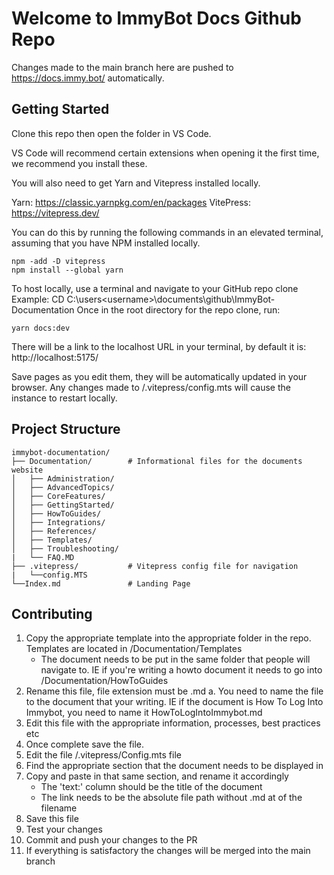 # Welcome to ImmyBot Docs Github Repo

Changes made to the main branch here are pushed to https://docs.immy.bot/ automatically.

## Getting Started

Clone this repo then open the folder in VS Code.

VS Code will recommend certain extensions when opening it the first time, we recommend you install these.

You will also need to get Yarn and Vitepress installed locally.

Yarn: https://classic.yarnpkg.com/en/packages
VitePress: https://vitepress.dev/

You can do this by running the following commands in an elevated terminal, assuming that you have NPM installed locally.

```
npm -add -D vitepress
npm install --global yarn
```

To host locally, use a terminal and navigate to your GitHub repo clone
Example: CD C:\users\<username>\documents\github\ImmyBot-Documentation
Once in the root directory for the repo clone, run:

```
yarn docs:dev
```

There will be a link to the localhost URL in your terminal, by default it is: http://localhost:5175/

Save pages as you edit them, they will be automatically updated in your browser. Any changes made to /.vitepress/config.mts will cause the instance to restart locally.

## Project Structure

```
immybot-documentation/
├── Documentation/        # Informational files for the documents website
│   ├── Administration/
│   ├── AdvancedTopics/
│   ├── CoreFeatures/
│   ├── GettingStarted/
│   ├── HowToGuides/
│   ├── Integrations/
│   ├── References/
│   ├── Templates/
│   ├── Troubleshooting/
|   └── FAQ.MD
├── .vitepress/           # Vitepress config file for navigation
|   └──config.MTS
└──Index.md               # Landing Page
```

## Contributing
  1. Copy the appropriate template into the appropriate folder in the repo. Templates are located in /Documentation/Templates
     - The document needs to be put in the same folder that people will navigate to. IE if you're writing a howto document it needs to go into /Documentation/HowToGuides
  2. Rename this file, file extension must be .md
    a. You need to name the file to the document that your writing. IE if the document is How To Log Into Immybot, you need to name it HowToLogIntoImmybot.md
  3. Edit this file with the appropriate information, processes, best practices etc
  4. Once complete save the file.
  5. Edit the file /.vitepress/Config.mts file
  6. Find the appropriate section that the document needs to be displayed in
  7. Copy and paste in that same section, and rename it accordingly
     - The 'text:' column should be the title of the document
     - The link needs to be the absolute file path without .md at of the filename
  8. Save this file
  9. Test your changes
  10. Commit and push your changes to the PR
  12. If everything is satisfactory the changes will be merged into the main branch


